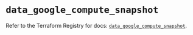 # `data_google_compute_snapshot`

Refer to the Terraform Registry for docs: [`data_google_compute_snapshot`](https://registry.terraform.io/providers/hashicorp/google/5.36.0/docs/data-sources/compute_snapshot).
